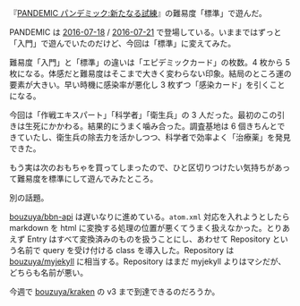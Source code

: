 『[PANDEMIC パンデミック:新たなる試練](https://www.amazon.co.jp/dp/B00DKSX2TK/)』の難易度「標準」で遊んだ。

PANDEMIC は [2016-07-18][] / [2016-07-21][] で登場している。いままではずっと「入門」で遊んでいたのだけど、今回は「標準」に変えてみた。

難易度「入門」と「標準」の違いは「エピデミックカード」の枚数。4 枚から 5 枚になる。体感だと難易度はそこまで大きく変わらない印象。結局のところ運の要素が大きい。早い時機に感染率が悪化し 3 枚ずつ「感染カード」を引くことになる。

今回は「作戦エキスパート」「科学者」「衛生兵」の 3 人だった。最初のこの引きは生死にかかわる。結果的にうまく噛み合った。調査基地は 6 個きちんとできていたし、衛生兵の除去力を活かしつつ、科学者で効率よく「治療薬」を発見できた。

もう実は次のおもちゃを買ってしまったので、ひと区切りつけたい気持ちがあって難易度を標準にして遊んでみたところ。

別の話題。

[bouzuya/bbn-api][] は遅いなりに進めている。`atom.xml` 対応を入れようとしたら markdown を html に変換する処理の位置が悪くてうまく扱えなかった。とりあえず Entry はすべて変換済みのものを扱うことにし、あわせて Repository という名前で query を受け付ける class を導入した。Repository は [bouzuya/myjekyll][] に相当する。Repository はまだ myjekyll よりはマシだが、どちらも名前が悪い。

今週で [bouzuya/kraken][] の v3 まで到達できるのだろうか。

[2016-07-18]: http://blog.bouzuya.net/2016/07/18/
[2016-07-21]: http://blog.bouzuya.net/2016/07/21/
[bouzuya/bbn-api]: https://github.com/bouzuya/bbn-api
[bouzuya/kraken]: https://github.com/bouzuya/kraken
[bouzuya/myjekyll]: https://github.com/bouzuya/myjekyll

